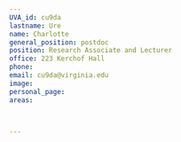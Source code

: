 ```yaml
---
UVA_id: cu9da
lastname: Ure
name: Charlotte
general_position: postdoc
position: Research Associate and Lecturer
office: 223 Kerchof Hall 
phone: 
email: cu9da@virginia.edu
image: 
personal_page:
areas:



---
```

